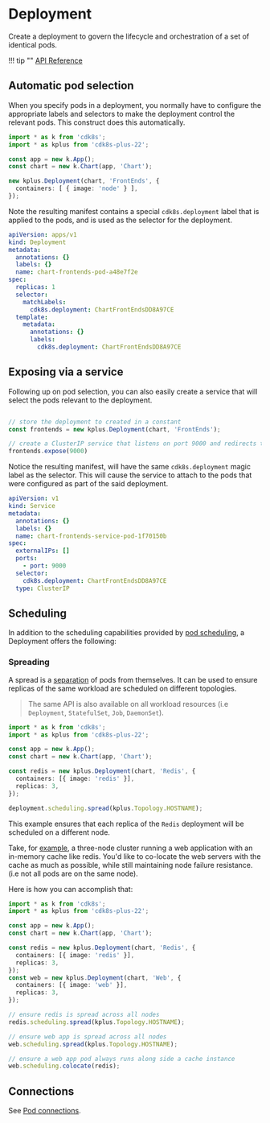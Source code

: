 # Deployment

Create a deployment to govern the lifecycle and orchestration of a set of identical pods.

!!! tip ""
    [API Reference](../reference/cdk8s-plus-22/typescript.md#deployment)

## Automatic pod selection

When you specify pods in a deployment, you normally have to configure the appropriate labels and selectors to
make the deployment control the relevant pods. This construct does this automatically.

```typescript
import * as k from 'cdk8s';
import * as kplus from 'cdk8s-plus-22';

const app = new k.App();
const chart = new k.Chart(app, 'Chart');

new kplus.Deployment(chart, 'FrontEnds', {
  containers: [ { image: 'node' } ],
});
```

Note the resulting manifest contains a special `cdk8s.deployment` label that is applied to the pods, and is used as
the selector for the deployment.

```yaml
apiVersion: apps/v1
kind: Deployment
metadata:
  annotations: {}
  labels: {}
  name: chart-frontends-pod-a48e7f2e
spec:
  replicas: 1
  selector:
    matchLabels:
      cdk8s.deployment: ChartFrontEndsDD8A97CE
  template:
    metadata:
      annotations: {}
      labels:
        cdk8s.deployment: ChartFrontEndsDD8A97CE
```

## Exposing via a service

Following up on pod selection, you can also easily create a service that will select the pods relevant to the deployment.

```typescript

// store the deployment to created in a constant
const frontends = new kplus.Deployment(chart, 'FrontEnds');

// create a ClusterIP service that listens on port 9000 and redirects to port 9000 on the containers.
frontends.expose(9000)
```

Notice the resulting manifest, will have the same `cdk8s.deployment` magic label as the selector.
This will cause the service to attach to the pods that were configured as part of the said deployment.

```yaml
apiVersion: v1
kind: Service
metadata:
  annotations: {}
  labels: {}
  name: chart-frontends-service-pod-1f70150b
spec:
  externalIPs: []
  ports:
    - port: 9000
  selector:
    cdk8s.deployment: ChartFrontEndsDD8A97CE
  type: ClusterIP
```

## Scheduling

In addition to the scheduling capabilities provided by [pod scheduling](./pod.md#scheduling),
a Deployment offers the following:

### Spreading

A spread is a [separation](./pod.md#pod-separation) of pods from themselves.
It can be used to ensure replicas of the same workload are scheduled on different topologies.

> The same API is also available on all workload resources (i.e `Deployment`, `StatefulSet`, `Job`, `DaemonSet`).

```ts
import * as k from 'cdk8s';
import * as kplus from 'cdk8s-plus-22';

const app = new k.App();
const chart = new k.Chart(app, 'Chart');

const redis = new kplus.Deployment(chart, 'Redis', {
  containers: [{ image: 'redis' }],
  replicas: 3,
});

deployment.scheduling.spread(kplus.Topology.HOSTNAME);
```

This example ensures that each replica of the `Redis` deployment
will be scheduled on a different node.

Take, for [example](https://kubernetes.io/docs/concepts/scheduling-eviction/assign-pod-node/#more-practical-use-cases), a three-node cluster running a web application with an in-memory cache like redis. You'd like to co-locate the web servers with the cache as much as possible, while still maintaining node failure resistance. (i.e not all pods are on the same node).

Here is how you can accomplish that:

```ts
import * as k from 'cdk8s';
import * as kplus from 'cdk8s-plus-22';

const app = new k.App();
const chart = new k.Chart(app, 'Chart');

const redis = new kplus.Deployment(chart, 'Redis', {
  containers: [{ image: 'redis' }],
  replicas: 3,
});
const web = new kplus.Deployment(chart, 'Web', {
  containers: [{ image: 'web' }],
  replicas: 3,
});

// ensure redis is spread across all nodes
redis.scheduling.spread(kplus.Topology.HOSTNAME);

// ensure web app is spread across all nodes
web.scheduling.spread(kplus.Topology.HOSTNAME);

// ensure a web app pod always runs along side a cache instance
web.scheduling.colocate(redis);
```

## Connections

See [Pod connections](./pod.md#connections).